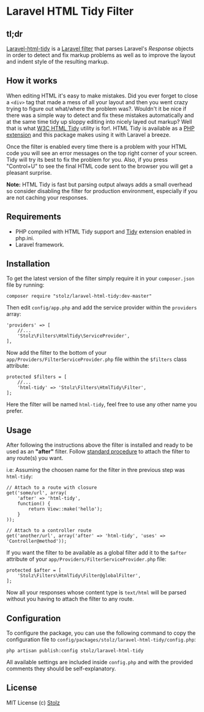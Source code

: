 # Laravel HTML Tidy Filter

## tl;dr
[Laravel-html-tidy](https://github.com/Stolz/laravel-html-tidy) is a [Laravel filter](http://laravel.com/docs/routing#route-filters) that parses Laravel's *Response* objects in order to detect and fix markup problems as well as to improve the layout and indent style of the resulting markup.

## How it works

When editing HTML it's easy to make mistakes. Did you ever forget to close a `<div>` tag that made a mess of all your layout and then you went crazy trying to figure out what/where the problem was?. Wouldn't it be nice if there was a simple way to detect and fix these mistakes automatically and at the same time tidy up sloppy editing into nicely layed out markup? Well that is what [W3C HTML Tidy](http://www.w3.org/People/Raggett/tidy/) utility is for!. HTML Tidy is available as a [PHP extension](http://www.php.net/manual/en/book.tidy.php) and this package makes using it with Laravel a breeze.

Once the filter is enabled every time there is a problem with your HTML code you will see an error messages on the top right corner of your screen. Tidy will try its best to fix the problem for you. Also, if you press "Control+U" to see the final HTML code sent to the browser you will get a pleasant surprise.

**Note:** HTML Tidy is fast but parsing output always adds a small overhead so consider disabling the filter for production environment, especially if you are not caching your responses.

## Requirements

- PHP compiled with HTML Tidy support and [Tidy](http://php.net/manual/en/book.tidy.php) extension enabled in php.ini.
- Laravel framework.

## Installation

To get the latest version of the filter simply require it in your `composer.json` file by running:

	composer require "stolz/laravel-html-tidy:dev-master"

Then edit `config/app.php` and add the service provider within the `providers` array:

	'providers' => [
		//...
		'Stolz\Filters\HtmlTidy\ServiceProvider',
	],

Now add the filter to the bottom of your `app/Providers/FilterServiceProvider.php` file within the `$filters` class attribute:

	protected $filters = [
		//...
		'html-tidy' => 'Stolz\Filters\HtmlTidy\Filter',
	];

Here the filter will be named `html-tidy`, feel free to use any other name you prefer.

## Usage

After following the instructions above the filter is installed and ready to be used as an **"after"** filter. Follow [standard procedure](http://laravel.com/docs/routing#route-filters) to attach the filter to any route(s) you want.

i.e: Assuming the choosen name for the filter in thre previous step was `html-tidy`:

	// Attach to a route with closure
	get('some/url', array(
		'after' => 'html-tidy',
		function() {
			return View::make('hello');
		}
	));

	// Attach to a controller route
	get('another/url', array('after' => 'html-tidy', 'uses' => 'Controller@method'));

If you want the filter to be available as a global filter add it to the `$after` attribute of your `app/Providers/FilterServiceProvider.php` file:

	protected $after = [
		'Stolz\Filters\HtmlTidy\Filter@globalFilter',
	];

Now all your responses whose content type is `text/html` will be parsed without you having to attach the filter to any route.

## Configuration

To configure the package, you can use the following command to copy the configuration file to `config/packages/stolz/laravel-html-tidy/config.php`:

	php artisan publish:config stolz/laravel-html-tidy

All available settings are included inside `config.php` and with the provided comments they should be self-explanatory.

## License

MIT License
(c) [Stolz](https://github.com/Stolz)
